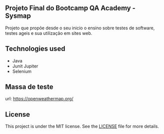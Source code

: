 ##  Projeto Final do Bootcamp QA Academy - Sysmap
Projeto que propõe desde o seu inicio o ensino sobre testes de software, testes ageis e sua utilização em sites web. 

##  Technologies used

-  Java
-  Junit Jupiter
-  Selenium

##   Massa de teste



url: https://openweathermap.org/


##  License

This project is under the MIT license. See the [LICENSE](https://choosealicense.com/licenses/mit/) file for more details.

